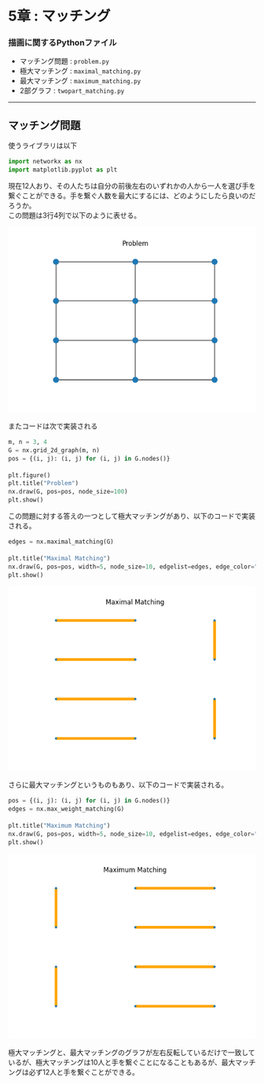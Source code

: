 # 5章 : マッチング

### 描画に関するPythonファイル

 - マッチング問題 : `problem.py`
 - 極大マッチング : `maximal_matching.py`
 - 最大マッチング : `maximum_matching.py`
 - 2部グラフ : `twopart_matching.py`

***

## マッチング問題

使うライブラリは以下

```python
import networkx as nx
import matplotlib.pyplot as plt
```

現在12人おり、その人たちは自分の前後左右のいずれかの人から一人を選び手を繋ぐことができる。手を繋ぐ人数を最大にするには、どのようにしたら良いのだろうか。  
この問題は3行4列で以下のように表せる。

<img src="./img/Figure_1.png">

またコードは次で実装される

```python
m, n = 3, 4
G = nx.grid_2d_graph(m, n)
pos = {(i, j): (i, j) for (i, j) in G.nodes()} 

plt.figure()
plt.title("Problem")
nx.draw(G, pos=pos, node_size=100)
plt.show()
```

この問題に対する答えの一つとして極大マッチングがあり、以下のコードで実装される。

```python
edges = nx.maximal_matching(G)

plt.title("Maximal Matching")
nx.draw(G, pos=pos, width=5, node_size=10, edgelist=edges, edge_color="orange")
plt.show()
```

<img src="./img/Figure_2.png">

さらに最大マッチングというものもあり、以下のコードで実装される。

```python
pos = {(i, j): (i, j) for (i, j) in G.nodes()} 
edges = nx.max_weight_matching(G)

plt.title("Maximum Matching")
nx.draw(G, pos=pos, width=5, node_size=10, edgelist=edges, edge_color="orange")
plt.show()
```

<img src="./img/Figure_3.png">

極大マッチングと、最大マッチングのグラフが左右反転しているだけで一致しているが、極大マッチングは10人と手を繋ぐことになることもあるが、最大マッチングは必ず12人と手を繋ぐことができる。